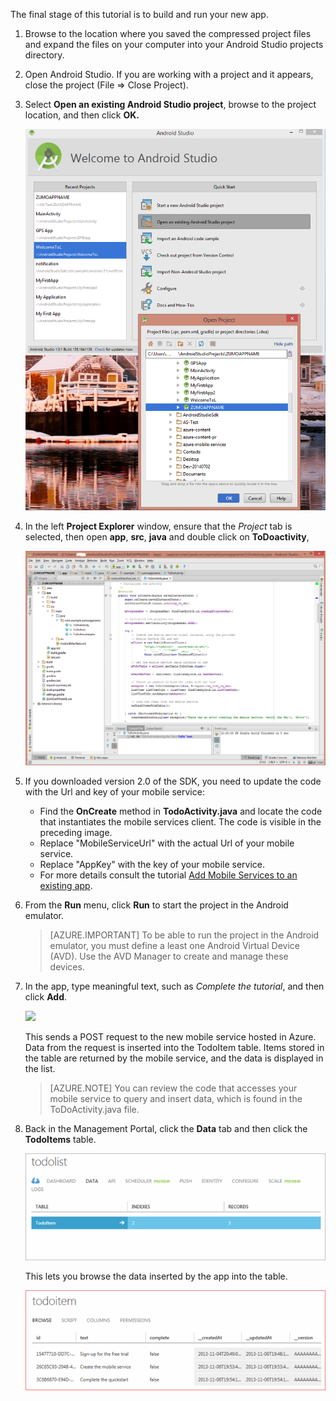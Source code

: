 The final stage of this tutorial is to build and run your new app.

1. Browse to the location where you saved the compressed project files and expand the files on your computer into your Android Studio projects directory.

2. Open Android Studio. If you are working with a project and it appears, close the project (File => Close Project).

3. Select **Open an existing Android Studio project**, browse to the project location, and then click **OK.** 

 	![](./media/mobile-services-android-get-started/android-studio-import-project.png)

4. In the left **Project Explorer** window, ensure that the *Project* tab is selected, then open **app**, **src**, **java** and double click on **ToDoactivity**,

   	![](./media/mobile-services-android-get-started/Android-Studio-quickstart.png)


5. If you downloaded version 2.0 of the SDK, you need to update the code with the Url and key of your mobile service:
	- 	Find the **OnCreate** method in **TodoActivity.java** and locate the code that instantiates the mobile services client. The code is visible in the preceding image.
	- 	Replace "MobileServiceUrl" with the actual Url of your mobile service.
	- 	Replace "AppKey" with the key of your mobile service.
	- 	For more details consult the tutorial <a href="/documentation/articles/mobile-services-android-get-started-data/">Add Mobile Services to an existing app</a>. 

6. From the **Run** menu, click **Run** to start the project in the Android emulator.

	> [AZURE.IMPORTANT] To be able to run the project in the Android emulator, you must define a least one Android Virtual Device (AVD). Use the AVD Manager to create and manage these devices.

7. In the app, type meaningful text, such as _Complete the tutorial_, and then click **Add**.

   	![][10]

   	This sends a POST request to the new mobile service hosted in Azure. Data from the request is inserted into the TodoItem table. Items stored in the table are returned by the mobile service, and the data is displayed in the list.

	> [AZURE.NOTE] You can review the code that accesses your mobile service to query and insert data, which is found in the ToDoActivity.java file.

8. Back in the Management Portal, click the **Data** tab and then click the **TodoItems** table.

   	![](./media/mobile-services-android-get-started/mobile-data-tab1.png)

   	This lets you browse the data inserted by the app into the table.

   	![](./media/mobile-services-android-get-started/mobile-data-browse.png)


<!-- Images. -->
[0]: ./media/mobile-services-android-get-started/mobile-quickstart-completed-android.png
[6]: ./media/mobile-services-android-get-started/mobile-portal-quickstart-android.png
[7]: ./media/mobile-services-android-get-started/mobile-quickstart-steps-android.png
[8]: ./media/mobile-services-android-get-started/Android-Studio-quickstart.png
[10]: ./media/mobile-services-android-get-started/mobile-quickstart-startup-android.png
[11]: ./media/mobile-services-android-get-started/mobile-data-tab.png
[12]: ./media/mobile-services-android-get-started/mobile-data-browse.png
[14]: ./media/mobile-services-android-get-started/android-studio-import-project.png
[15]: ./media/mobile-services-android-get-started/mobile-services-import-android-project.png

<!-- URLs. -->
[Add Mobile Services to an existing app]: /documentation/articles/mobile-services-android-get-started-data/
[Get started with authentication]: /documentation/articles/mobile-services-android-get-started-users/
[Get started with push notifications]: /documentation/articles/mobile-services-javascript-backend-android-get-started-push/
[Android SDK]: http://developer.android.com/sdk/
[Android Studio]: https://developer.android.com/sdk/index.html
[Mobile Services Android SDK]: https://github.com/Azure/azure-mobile-services/blob/master/CHANGELOG.ios.md#sdk-downloads

[Management Portal]: https://manage.windowsazure.cn/

